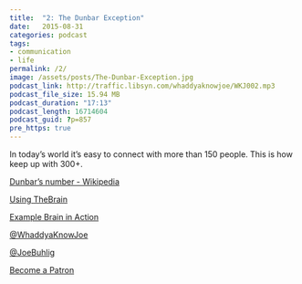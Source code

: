 ```yaml
---
title:  "2: The Dunbar Exception"
date:   2015-08-31
categories: podcast
tags:
- communication
- life
permalink: /2/
image: /assets/posts/The-Dunbar-Exception.jpg
podcast_link: http://traffic.libsyn.com/whaddyaknowjoe/WKJ002.mp3
podcast_file_size: 15.94 MB
podcast_duration: "17:13"
podcast_length: 16714604
podcast_guid: ?p=857
pre_https: true
---
```


In today’s world it’s easy to connect with more than 150 people. This is how keep up with 300+.

<!--more-->

[Dunbar’s number - Wikipedia](https://en.wikipedia.org/wiki/Dunbar%27s_number)

[Using TheBrain](http://joebuhlig.com/using-thebrain/)

[Example Brain in Action](http://jerrysbrain.com)

[@WhaddyaKnowJoe](https://twitter.com/whaddyaknowjoe)

[@JoeBuhlig](https://twitter.com/JoeBuhlig)

[Become a Patron](http://joebuhlig.com/patron/)